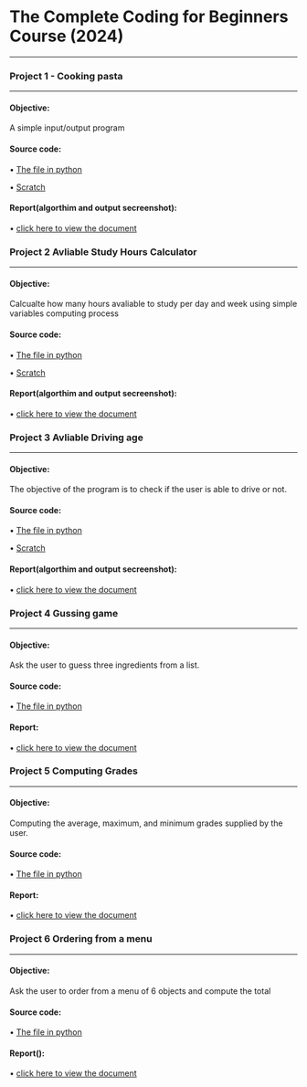 # The Complete Coding for Beginners Course (2024)
----------

 ###  Project 1 - Cooking pasta
--------
#### Objective:
A simple input/output program

#### Source code: 
 • [The file in python ](src/section1/Project/Pasta.py)

• [Scratch ](https://scratch.mit.edu/projects/1042851972/)

#### Report(algorthim and output secreenshot): 
• [click here to view the document ](https://docs.google.com/document/d/1OModZGOqDKpvvkR1C1KsXWQZ3f9ZGNTEXJp3DNLROmo/edit?usp=sharing)


 ### Project 2 Avliable Study Hours Calculator 
--------
#### Objective:
Calcualte how many hours avaliable to study per day and week using simple variables computing process 
#### Source code: 
 • [The file in python ](src/Section5Project/Project2.py)

• [Scratch ](https://scratch.mit.edu/projects/1044032847)

#### Report(algorthim and output secreenshot): 
• [click here to view the document ](https://docs.google.com/document/d/1QHVU62Wa1INjq81G8eG2lIyyGHBoT-WIMasmFIdQs-o/edit?usp=sharing)


 ### Project 3 Avliable Driving age
--------
#### Objective:
The objective of the program is to check if the user is able to drive or not.
#### Source code: 
 • [The file in python ](src/DrivingAge.py)

• [Scratch ](https://scratch.mit.edu/projects/1044824031/)

#### Report(algorthim and output secreenshot): 
• [click here to view the document ](https://docs.google.com/document/d/16KGgX2NrtGGHQHC36cuiow9W3c5oTFU4RRcuKqhgbzo/edit?usp=sharing)

 ### Project 4 Gussing game
--------
#### Objective:
Ask the user to guess three ingredients from a list.
#### Source code: 
 • [The file in python ](src/Project4/Project4.py)


#### Report: 
• [click here to view the document ](https://docs.google.com/document/d/1oGObeiCp-cqIjk79N41zCD7tfsdL7YEpHYF-pnszhTw/edit?usp=sharing)

 ### Project 5 Computing Grades
--------
#### Objective:
Computing the average, maximum, and minimum grades supplied by the user.
#### Source code: 
 • [The file in python ](src/Project5/Project5.py)


#### Report: 
• [click here to view the document ](https://docs.google.com/document/d/13pW9f0Bby-9gz4Ncj75z1sADnruM2pwHsB9qsj1LtNI/edit?usp=sharing)

### Project 6 Ordering from a menu
--------
#### Objective:
Ask the user to order from a menu of 6 objects and compute the total
#### Source code: 
 • [The file in python ](src/Project6/Project6.py)


#### Report(): 
• [click here to view the document ](https://docs.google.com/document/d/1Ooxz6zj7qc7Kthy-dq2ZjsfoCtFM620lLS5Nlcu07Mk/edit?usp=sharing)


